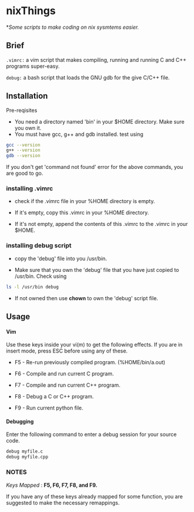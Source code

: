 # nixThings
**Some scripts to make coding on *nix sysmtems easier.**

## Brief
`.vimrc:` a vim script that makes compiling, running and running C and C++
programs super-easy.

`debug:` a bash script that loads the GNU gdb for the give C/C++ file.

## Installation

Pre-reqisites
 * You need a directory named 'bin' in your
   $HOME directory. Make sure you own it.
 * You must have gcc, g++ and gdb installed.
	test using
```bash
gcc --version
g++ --version
gdb --version
```
If you don't get 'command not found' error for the above commands,
you are good to go.

### **installing .vimrc**
 * check if the .vimrc file in your %HOME directory
   is empty.

 * If it's empty, copy this .vimrc in your %HOME 
   directory.

 * If it's not empty, append the contents of this 
   .vimrc to the .vimrc in your $HOME.


### **installing debug script**

 * copy the 'debug' file into you /usr/bin.

 * Make sure that you own the 'debug' file that
   you have just copied to /usr/bin. 
   Check using
```bash
ls -l /usr/bin debug
```

 * If not owned then use **chown** to own the 'debug' 
   script file.


## Usage

#### Vim
Use these keys inside your vi(m) to get
the following effects. If you are in insert
mode, press ESC before using any of these.

 * F5 - Re-run previously compiled program.
        (%HOME/bin/a.out)
 * F6 - Compile and run current C program.
 * F7 - Compile and run current C++ program.
 * F8 - Debug a C or C++ program.

 * F9 - Run current python file.

#### Debugging
Enter the following command to enter a debug session
for your source code.
```bash
debug myfile.c
debug myfile.cpp 
```

### NOTES
_Keys Mapped_ : **F5, F6, F7, F8, and F9.**

If you have any of these keys already
mapped for some function, you are suggested to
make the necessary remappings.

